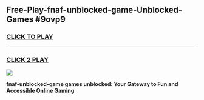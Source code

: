 
## Free-Play-fnaf-unblocked-game-Unblocked-Games #9ovp9
<h3>
<a href="https://news.freeplayer.one?title=fnaf-unblocked-game&ref=8M">CLICK TO PLAY</a></h3>
<hr>

<h3>
<a href="https://news.freeplayer.one?title=fnaf-unblocked-game&ref=8M">CLICK 2 PLAY</a>
  
</h3>

<a href="https://news.freeplayer.one?title=fnaf-unblocked-game&ref=8M"><img src="https://clearcache.store/games.png"></a>


**fnaf-unblocked-game games unblocked: Your Gateway to Fun and Accessible Online Gaming**
